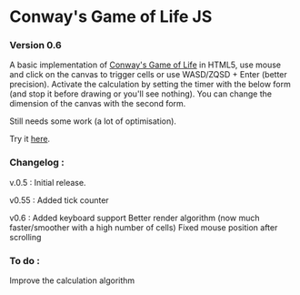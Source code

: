 # Conway's Game of Life JS
### Version 0.6

A basic implementation of [Conway's Game of Life](//en.wikipedia.org/wiki/Conway's_Game_of_Life) in HTML5, use mouse and click on the canvas to trigger cells or use WASD/ZQSD + Enter (better precision). Activate the calculation by setting the timer with the below form (and stop it before drawing or you'll see nothing). You can change the dimension of the canvas with the second form. 

Still needs some work (a lot of optimisation).

Try it [here](//yho.neocities.org/conway.html).


### Changelog :

v.0.5 :
Initial release.

v0.55 :
Added tick counter

v0.6 : 
Added keyboard support
Better render algorithm (now much faster/smoother with a high number of cells)
Fixed mouse position after scrolling

### To do :

Improve the calculation algorithm
